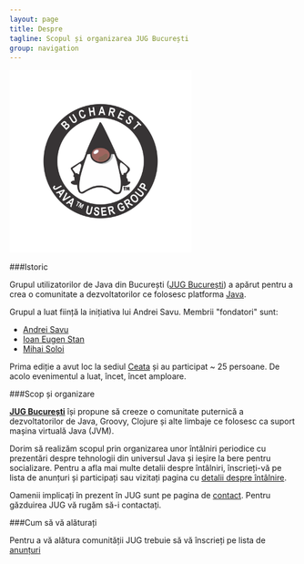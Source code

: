 ```yaml
---
layout: page
title: Despre
tagline: Scopul și organizarea JUG București
group: navigation
---
```


[<img src="assets/logo/logo_JUG_color.png" alt="JUG București" width="320" border="0"/>][bjug]

###Istoric

Grupul utilizatorilor de Java din București ([JUG București][bjug]) a apărut pentru a
crea o comunitate a dezvoltatorilor ce folosesc platforma <a href="http://java.com" target="_blank">Java</a>.

Grupul a luat ființă la inițiativa lui Andrei Savu. Membrii "fondatori" sunt:

 * <a href="http://www.linkedin.com/in/sandrei" target="_blank">Andrei Savu</a>
 * <a href="http://www.linkedin.com/in/ieugen" target="_blank">Ioan Eugen Stan</a>
 * <a href="http://www.linkedin.com/in/mihaisoloi" target="_blank">Mihai Soloi</a>

Prima ediție a avut loc la sediul [Ceata][ceata] și au participat ~ 25 persoane. De acolo evenimentul a luat, încet, încet amploare.

###Scop și organizare

**[JUG București][bjug]** își propune să creeze o comunitate puternică a dezvoltatorilor de Java, Groovy, Clojure și alte limbaje ce folosesc ca suport mașina virtuală Java (JVM).

Dorim să realizăm scopul prin organizarea unor întâlniri periodice cu prezentări despre tehnologii din universul Java și ieșire la bere pentru socializare. Pentru a afla mai multe detalii despre întâlniri, înscrieți-vă pe lista de anunțuri și participați sau vizitați pagina cu [detalii despre întâlnire][întâlnire].

Oamenii implicați în prezent în JUG sunt pe pagina de [contact][contact]. Pentru găzduirea JUG vă rugăm să-i contactați.

###Cum să vă alăturați

Pentru a vă alătura comunității JUG trebuie să vă înscrieți pe lista de [anunțuri][anunțuri]

[bjug]: http://bjug.ro/ "Java User Group București"
[întâlnire]: /intalnire.html "Detalii întâlnire"
[contact]: /contact.html "Contact"
[anunțuri]: http://groups.google.com/group/bucharest-jug "Anunțuri"
[ceata]: http://ceata.org/ "Ceata"
